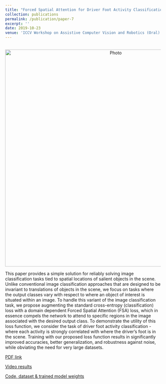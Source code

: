 ```yaml
---
title: "Forced Spatial Attention for Driver Foot Activity Classification"
collection: publications
permalink: /publication/paper-7
excerpt: ''
date: 2019-10-23
venue: 'ICCV Workshop on Assistive Computer Vision and Robotics (Oral)'
---
```

<p align="center">
  <img src="https://arangesh.github.io/images/paper-8-im.png?raw=true" alt="Photo" style="width: 700px;"/> 
</p>

This paper provides a simple solution for reliably solving image classification tasks tied to spatial locations of salient objects in the scene. Unlike conventional image classification approaches that are designed to be invariant to translations of objects in the scene, we focus on tasks where the output classes vary with respect to where an object of interest is situated within an image. To handle this variant of the image classification task, we propose augmenting the standard cross-entropy (classification) loss with a domain dependent Forced Spatial Attention (FSA) loss, which in essence compels the network to attend to specific regions in the image associated with the desired output class. To demonstrate the utility of this loss function, we consider the task of driver foot activity classification - where each activity is strongly correlated with where the driver’s foot is in the scene. Training with our proposed loss function results in significantly improved accuracies, better generalization, and robustness against noise, while obviating the need for very large datasets.

[PDF link](http://cvrr.ucsd.edu/publications/2019/FSAFAC.pdf)

[Video results](https://www.youtube.com/watch?v=0irynrv4_7U&list=PLUebh5NWCQUZ_JgaIonLNZF3zh1wDse-1&index=2&t=0s)

[Code, dataset & trained model weights](https://github.com/arangesh/Forced-Spatial-Attention)

